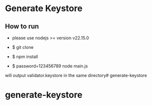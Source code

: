 

# Generate Keystore

## How to run
- please use nodejs >= version v22.15.0

- $ git clone <project>
- $ npm install
- $ password=123456789 node main.js

will output validator.keystore in the same directory# generate-keystore
# generate-keystore
